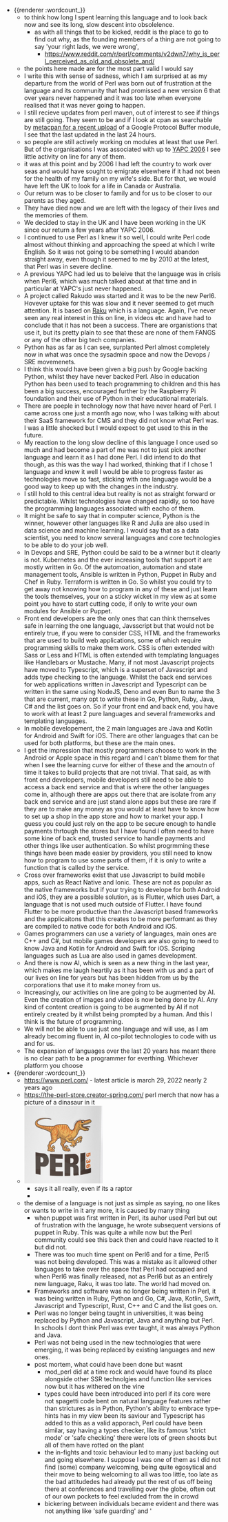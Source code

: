 - {{renderer :wordcount_}}
	- to think how long I spent learning this language and to look back now and see its long, slow descent into obsolelence.
		- as with all things that to be kicked, reddit is the place to go to find out why, as the founding members of a thing are not going to say 'your right lads, we were wrong',
			- https://www.reddit.com/r/perl/comments/v2dwn7/why_is_perl_perceived_as_old_and_obsolete_and/
	- the points here made are for the most part valid I would say
	- I write this with sense of sadness, which I am surprised at as my departure from the world of Perl was born out of frustration at the language and its community that had promissed a new version 6 that over years never happened and it was too late when everyone realised that it was never going to happen.
	- I still recieve updates from perl maven, out of interest to see if things are still going. They seem to be and if I look at cpan as searchable by [metacpan for a recent upload](https://metacpan.org/release/MBARBON/Google-ProtocolBuffers-Dynamic-0.42_04) of a Google Protocol Buffer module, I see that the last updated in the last 24 hours.
	- so people are still actively working on modules at least that use Perl. But of the organisations I was associated with up to [YAPC 2006](http://www.yapceurope.org/2006/user/item/1.html) I see little activity on line for any of them.
	- it was at this point and by 2006 I had left the country to work over seas and would have sought to emigrate elsewhere if it had not been for the health of my family on my wife's side. But for that, we would have left the UK to look for a life in Canada or Australia.
	- Our return was to be closer to family and for us to be closer to our parents as they aged.
	- They have died now and we are left with the legacy of their lives and the memories of them.
	- We decided to stay in the UK and I have been working in the UK since our return a few years after YAPC 2006.
	- I continued to use Perl as I knew it so well, I could write Perl code almost without thinking and approaching the speed at which I write English. So it was not going to be something I would abandon straight away, even though it seemed to me by 2010 at the latest, that Perl was in severe decline.
	- A previous YAPC had led us to beleive that the language was in crisis when Perl6, which was much talked about at that time and in particular at YAPC's just never happened.
	- A project called Rakudo was started and it was to be the new Perl6. Hovever uptake for this was slow and it never seemed to get much attention. It is based on [Raku](https://raku.org/) which is a language. Again, I've never seen any real interest in this on line, in videos etc and have had to conclude that it has not been a success. There are organistions that use it, but its pretty plain to see that these are none of them FANGS or any of the other big tech companies.
	- Python has as far as I can see, surplanted Perl almost completely now in what was once the sysadmin space and now the Devops / SRE movemenets.
	- I think this would have been given a big push by Google backing Python, whilst they have never backed Perl. Also in education Python has been used to teach programming to children and this has been a big success, encouraged further by the Raspberry Pi foundation and their use of Python in their educational materials.
	- There are poeple in technology now that have never heard of Perl. I came across one just a month ago now, who I was talking with about their SaaS framework for CMS and they did not know what Perl was. I was a little shocked but I would expect to get used to this in the future.
	- My reaction to the long slow decline of this language I once used so much and had become a part of me was not to just pick another language and learn it as I had done Perl. I did intend to do that though, as this was the way I had worked, thinking that if I chose 1 language and knew it well I would be able to progress faster as technologies move so fast, sticking with one language would be a good way to keep up with the changes in the industry.
	- I still hold to this central idea but reality is not as straight forward or predictable. Whilst technologies have changed rapidly, so too have the programming languages associated with eacho of them.
	- It might be safe to say that in computer science, Python is the winner, however other languages like R and Julia are also used in data science and machine learning. I would say that as a data scientist, you need to know several languages and core technologies to be able to do your job well.
	- In Devops and SRE, Python could be said to be a winner but it clearly is not. Kubernetes and the ever increasing tools that support it are mostly written in Go. Of the automoation, automation and state management tools, Ansible is written in Python, Puppet in Ruby and Chef in Ruby. Terraform is written in Go. So whilst you could try to get away not knowing how to program in any of these and just learn the tools themselves, your on a sticky wicket in my view as at some point you have to start cutting code, if only to write your own modules for Ansible or Puppet.
	- Front end developers are the only ones that can think themselves safe in learning the one language, Javsscript but that would not be entirely true, if you were to consider CSS, HTML and the frameworks that are used to build web applications, some of which require programming skills to make them work. CSS is often extended with Sass or Less and HTML is often extended with templating languages like Handlebars or Mustache. Many, if not most Javascript projects have moved to Typescript, which is a superset of Javascript and adds type checking to the language. Whilst the back end services for web applications written in Javescript and Typescript can be written in the same using NodeJS, Deno and even Bun to name the 3 that are current, many opt to write these in Go, Python, Ruby, Java, C# and the list goes on. So if your front end and back end, you have to work with at least 2 pure languages and several frameworks and templating languages.
	- In mobile developement, the 2 main languages are Java and Kotlin for Android and Swift for iOS. There are other languages that can be used for both platforms, but these are the main ones.
	- I get the impression that mostly programmers choose to work in the Android or Apple space in this regard and I can't blame them for that when I see the learning curve for either of these and the amoutn of time it takes to build projects that are not trivial. That said, as with front end developers, mobile developers still need to be able to access a back end service and that is where the other languages come in, although there are apps out there that are isolate from any back end service and are just stand alone apps but these are rare if they are to make any money as you would at least have to know how to set up a shop in the app store and how to market your app. I guess you could just rely on the app to be secure enough to handle payments thrtough the stores but I have found I often need to have some kine of back end, trusted service to handle payments and other things like user authentication. So whilst progrmming these things have been made easier by providers, you still need to know how to program to use some parts of them, if it is only to write a function that is called by the service.
	- Cross over frameworks exist that use Javascript to build mobile apps, such as React Native and Ionic. These are not as popular as the native frameworks but if your trying to develope for both Android and iOS, they are a possible solution, as is Flutter, which uses Dart, a language that is not used much outside of Flutter. I have found Flutter to be more productive than the Javascript based frameworks and the applicaitons that this creates to be more performant as they are compiled to native code for both Android and iOS.
	- Games programmers can use a variety of languages, main ones are C++ and C#, but mobile games developers are also going to need to know Java and Kotlin for Android and Swift for iOS. Scriping languages such as Lua are also used in games development.
	- And there is now AI, which is seen as a new thing in the last year, which makes me laugh heartily as it has been with us and a part of our lives on line for years but has been hidden from us by the corporations that use it to make money from us.
	- Increasingly, our activities on line are going to be augmented by AI. Even the creation of images and video is now being done by AI. Any kind of content creation is going to be augmented by AI if not entirely created by it whilst being prompted by a human. And this I think is the future of programming.
	- We will not be able to use just one language and will use, as I am already becoming fluent in, AI co-pilot technologies to code with us and for us.
	- The expansion of languages over the last 20 years has meant there is no clear path to be a programmer for everthing. Whichever platform you choose
- {{renderer :wordcount_}}
	- https://www.perl.com/ - latest article is march 29, 2022 nearly 2 years ago
	- https://the-perl-store.creator-spring.com/ perl merch that now has a picture of a dinasaur in it
	- ![image.png](../assets/image_1700137737510_0.png)
		- says it all really, even if its a raptor
		-
	- the demise of a language is not just as simple as saying, no one likes or wants to write in it any more, it is caused by many thing
		- when puppet was first written in Perl, its auhor used Perl but out of frustration with the language, he wrote subsequent versions of puppet in Ruby. This was quite a while now but the Perl community could see this back then and could have reacted to it but did not.
		- There was too much time spent on Perl6 and for a time, Perl5 was not being developed. This was a mistake as it allowed other languages to take over the space that Perl had occupied and when Perl6 was finally released, not as Perl6 but as an entirely new language, Raku, it was too late. The world had moved on.
		- Frameworks and software was no longer being written in Perl, it was being written in Ruby, Python and Go, C#, Java, Kotlin, Swift, Javascript and Typescript, Rust, C++ and C and the list goes on.
		- Perl was no longer being taught in universities, it was being replaced by Python and Javascript, Java and anything but Perl. In schools I dont think Perl was ever taught, it was always Python and Java.
		- Perl was not being used in the new technologies that were emerging, it was being replaced by existing languages and new ones.
		- post mortem, what could have been done but wasnt
			- mod_perl did at a time rock and would have found its place alongside other SSR technolgies and function like services now but it has withered on the vine
			- types could have been introduced into perl if its core were not spagetti code bent on natural language features rather than strictures as in Python, Python's ability to embrace type-hints has in my view been its saviour and Typescript has added to this as a valid apporach, Perl could have been similar, say having a types checker, like its famous 'strict mode' or 'safe checking' there were lots of green shoots but all of them have rotted on the plant
			- the in-fights and toxic behaviour led to many just backing out and going elsewhere. I suppose I was one of them as I did not find (some) company welcoming, being quite egosytical and their move to being welcoming to all was too little, too late as the bad attitudedes had already put the rest of us off being there at conferences and travelling over the globe, often out of our own pockets to feel excluded from the in crowd
			- bickering between individuals became evident and there was not anything like 'safe guarding' and '